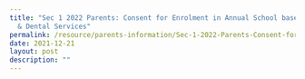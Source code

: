 ```yaml
---
title: "Sec 1 2022 Parents: Consent for Enrolment in Annual School based Health
  & Dental Services"
permalink: /resource/parents-information/Sec-1-2022-Parents-Consent-for-Enrolment-in-Annual-Sch-Health-Services
date: 2021-12-21
layout: post
description: ""
---
```

